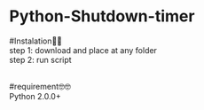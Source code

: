 # Python-Shutdown-timer

#Instalation🚗🚗<br/>
  step 1: download and place at any folder<br/>
  step 2: run script<br/><br/>
  
#requirement🤓🤓<br/>
  Python 2.0.0+
